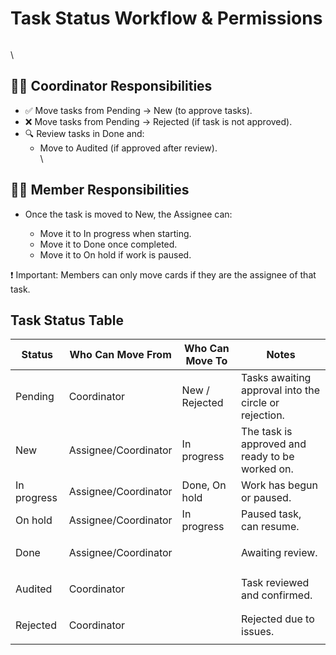 # Task Status Workflow & Permissions

<figure><img src="https://lh7-rt.googleusercontent.com/docsz/AD_4nXegh2uDVpX4WZGDnDqxYbpVIi2TT2njxvJQ5ZiO9MAapN0sislX-mgygqq22RCPUmeh2iGFNW0X6-Gwd47tVchtiX6W_JVRtNqmD_x2AbJMDGZb_i1lkvLXr4mWkLAyWwLR-iJD?key=xCXcLLHqJFNdY0gfxOTy4fF8" alt=""><figcaption></figcaption></figure>

\


## 🧑‍💼 Coordinator Responsibilities

* ✅ Move tasks from Pending → New (to approve tasks).
* ❌ Move tasks from Pending → Rejected (if task is not approved).
* 🔍 Review tasks in Done and:
  * Move to Audited (if approved after review).\
    \


## 🧑‍🔧 Member Responsibilities

*   Once the task is moved to New, the Assignee can:

    * Move it to In progress when starting.
    * Move it to Done once completed.
    * Move it to On hold if work is paused.



❗️ Important: Members can only move cards if they are the assignee of that task.

## Task Status Table

| Status      | Who Can Move From    | Who Can Move To | Notes                                                 |
| ----------- | -------------------- | --------------- | ----------------------------------------------------- |
| Pending     | Coordinator          | New / Rejected  | Tasks awaiting approval into the circle or rejection. |
| New         | Assignee/Coordinator | In progress     | The task is approved and ready to be worked on.       |
| In progress | Assignee/Coordinator | Done, On hold   | Work has begun or paused.                             |
| On hold     | Assignee/Coordinator | In progress     | Paused task, can resume.                              |
| Done        | Assignee/Coordinator | <p><br></p>     | Awaiting review.                                      |
| Audited     | Coordinator          | <p><br></p>     | Task reviewed and confirmed.                          |
| Rejected    | Coordinator          | <p><br></p>     | Rejected due to issues.                               |
